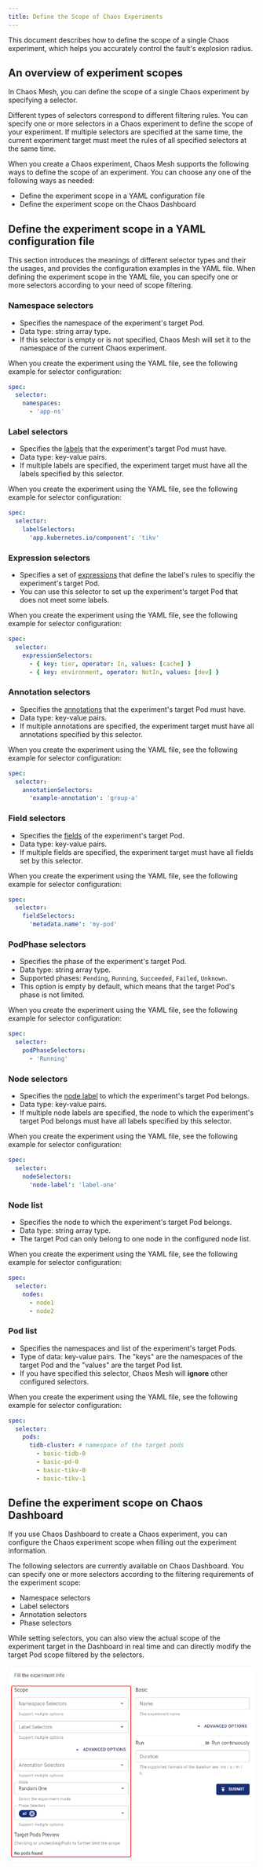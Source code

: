 ```yaml
---
title: Define the Scope of Chaos Experiments
---
```


This document describes how to define the scope of a single Chaos experiment, which helps you accurately control the fault's explosion radius.

## An overview of experiment scopes

In Chaos Mesh, you can define the scope of a single Chaos experiment by specifying a selector.

Different types of selectors correspond to different filtering rules. You can specify one or more selectors in a Chaos experiment to define the scope of your experiment. If multiple selectors are specified at the same time, the current experiment target must meet the rules of all specified selectors at the same time.

When you create a Chaos experiment, Chaos Mesh supports the following ways to define the scope of an experiment. You can choose any one of the following ways as needed:

- Define the experiment scope in a YAML configuration file
- Define the experiment scope on the Chaos Dashboard

## Define the experiment scope in a YAML configuration file

This section introduces the meanings of different selector types and their the usages, and provides the configuration examples in the YAML file. When defining the experiment scope in the YAML file, you can specify one or more selectors according to your need of scope filtering.

### Namespace selectors

- Specifies the namespace of the experiment's target Pod.
- Data type: string array type.
- If this selector is empty or is not specified, Chaos Mesh will set it to the namespace of the current Chaos experiment.

When you create the experiment using the YAML file, see the following example for selector configuration:

```yaml
spec:
  selector:
    namespaces:
      - 'app-ns'
```

### Label selectors

- Specifies the [labels](https://kubernetes.io/docs/concepts/overview/working-with-objects/labels/) that the experiment's target Pod must have.
- Data type: key-value pairs.
- If multiple labels are specified, the experiment target must have all the labels specified by this selector.

When you create the experiment using the YAML file, see the following example for selector configuration:

```yaml
spec:
  selector:
    labelSelectors:
      'app.kubernetes.io/component': 'tikv'
```

### Expression selectors

- Specifies a set of [expressions](https://kubernetes.io/docs/concepts/overview/working-with-objects/labels/#resources-that-support-set-based-requirements) that define the label's rules to specifiy the experiment's target Pod.
- You can use this selector to set up the experiment's target Pod that does not meet some labels.

When you create the experiment using the YAML file, see the following example for selector configuration:

```yaml
spec:
  selector:
    expressionSelectors:
      - { key: tier, operator: In, values: [cache] }
      - { key: environment, operator: NotIn, values: [dev] }
```

### Annotation selectors

- Specifies the [annotations](https://kubernetes.io/docs/concepts/overview/working-with-objects/annotations/) that the experiment's target Pod must have.
- Data type: key-value pairs.
- If multiple annotations are specified, the experiment target must have all annotations specified by this selector.

When you create the experiment using the YAML file, see the following example for selector configuration:

```yaml
spec:
  selector:
    annotationSelectors:
      'example-annotation': 'group-a'
```

### Field selectors

- Specifies the [fields](https://kubernetes.io/docs/concepts/overview/working-with-objects/field-selectors/) of the experiment's target Pod.
- Data type: key-value pairs.
- If multiple fields are specified, the experiment target must have all fields set by this selector.

When you create the experiment using the YAML file, see the following example for selector configuration:

```yaml
spec:
  selector:
    fieldSelectors:
      'metadata.name': 'my-pod'
```

### PodPhase selectors

- Specifies the phase of the experiment's target Pod.
- Data type: string array type.
- Supported phases: `Pending`, `Running`, `Succeeded`, `Failed`, `Unknown`.
- This option is empty by default, which means that the target Pod's phase is not limited.

When you create the experiment using the YAML file, see the following example for selector configuration:

```yaml
spec:
  selector:
    podPhaseSelectors:
      - 'Running'
```

### Node selectors

- Specifies the [node label](https://kubernetes.io/docs/tasks/configure-pod-container/assign-pods-nodes/) to which the experiment's target Pod belongs.
- Data type: key-value pairs.
- If multiple node labels are specified, the node to which the experiment's target Pod belongs must have all labels specified by this selector.

When you create the experiment using the YAML file, see the following example for selector configuration:

```yaml
spec:
  selector:
    nodeSelectors:
      'node-label': 'label-one'
```

### Node list

- Specifies the node to which the experiment's target Pod belongs.
- Data type: string array type.
- The target Pod can only belong to one node in the configured node list.

When you create the experiment using the YAML file, see the following example for selector configuration:

```yaml
spec:
  selector:
    nodes:
      - node1
      - node2
```

### Pod list

- Specifies the namespaces and list of the experiment's target Pods.
- Type of data: key-value pairs. The "keys" are the namespaces of the target Pod and the "values" are the target Pod list.
- If you have specified this selector, Chaos Mesh will **ignore** other configured selectors.

When you create the experiment using the YAML file, see the following example for selector configuration:

```yaml
spec:
  selector:
    pods:
      tidb-cluster: # namespace of the target pods
        - basic-tidb-0
        - basic-pd-0
        - basic-tikv-0
        - basic-tikv-1
```

## Define the experiment scope on Chaos Dashboard

If you use Chaos Dashboard to create a Chaos experiment, you can configure the Chaos experiment scope when filling out the experiment information.

The following selectors are currently available on Chaos Dashboard. You can specify one or more selectors according to the filtering requirements of the experiment scope:

- Namespace selectors
- Label selectors
- Annotation selectors
- Phase selectors

While setting selectors, you can also view the actual scope of the experiment target in the Dashboard in real time and can directly modify the target Pod scope filtered by the selectors.

![Dashboard Selectors](img/dashboard_selectors_en.png)
